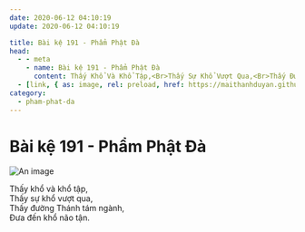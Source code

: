 ```yaml
---
date: 2020-06-12 04:10:19
update: 2020-06-12 04:10:19

title: Bài kệ 191 - Phẩm Phật Đà
head:
  - - meta
    - name: Bài kệ 191 - Phẩm Phật Đà
      content: Thấy Khổ Và Khổ Tập,<Br>Thấy Sự Khổ Vượt Qua,<Br>Thấy Đường Thánh Tám Ngành,<Br>Ðưa Đến Khổ Não Tận.<Br>
  - [link, { as: image, rel: preload, href: https://maithanhduyan.github.io/kinh-phap-cu/img/pham-phat-da/pham-phat-da-191.jpg }]
category:
  - pham-phat-da
---
```


# Bài kệ 191 - Phẩm Phật Đà

![An image](/img/pham-phat-da/pham-phat-da-191.jpg)

Thấy khổ và khổ tập,<br>Thấy sự khổ vượt qua,<br>Thấy đường Thánh tám ngành,<br>Ðưa đến khổ não tận.<br>
